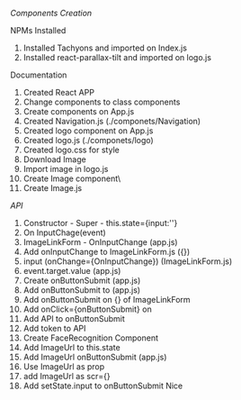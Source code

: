 *Components Creation*

NPMs Installed
1. Installed Tachyons and imported on Index.js
2. Installed react-parallax-tilt and imported on logo.js

Documentation

1. Created React APP
2. Change components to class components
3. Create components on App.js
4. Created Navigation.js (./componets/Navigation)
5. Created logo component on App.js
6. Created logo.js (./componets/logo)
7. Created logo.css for style  
8. Download Image 
9. Import image in logo.js
10. Create Image component\
11. Create Image.js

*API*
1. Constructor - Super - this.state={input:''}
2. On InputChage(event)
3. ImageLinkForm - OnInputChange (app.js)
4. Add onInputChange to ImageLinkForm.js ({})
5. input (onChange={OnInputChange}) (ImageLinkForm.js)
6. event.target.value (app.js)
7. Create onButtonSubmit (app.js)
8. Add onButtonSubmit to <ImageLinkForm/> (app.js)
9. Add onButtonSubmit on {} of ImageLinkForm
10. Add onClick={onButtonSubmit} on <butto/>
11. Add API to onButtonSubmit
12. Add token to API
14. Create FaceRecognition Component
13. Add ImageUrl to this.state
15. Add ImageUrl onButtonSubmit (app.js)
16. Use ImageUrl as prop
17. add ImageUrl as scr={}
18. Add setState.input to onButtonSubmit
Nice
